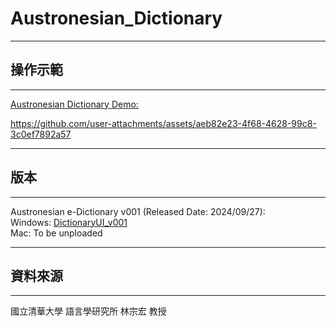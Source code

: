 # Austronesian_Dictionary
--- 
## 操作示範 
--- 
[Austronesian Dictionary Demo:](https://youtu.be/2CchK-HNKVs) 

https://github.com/user-attachments/assets/aeb82e23-4f68-4628-99c8-3c0ef7892a57 

--- 
## 版本
--- 
Austronesian e-Dictionary v001 (Released Date: 2024/09/27):  
Windows: [DictionaryUI_v001](https://drive.google.com/file/d/1hAOvMYth_hLFBQUuX6evmBrSu5CWCEsL/view?usp=sharing)  
Mac: To be unploaded  

--- 
## 資料來源
--- 
國立清華大學 語言學研究所 林宗宏 教授 
